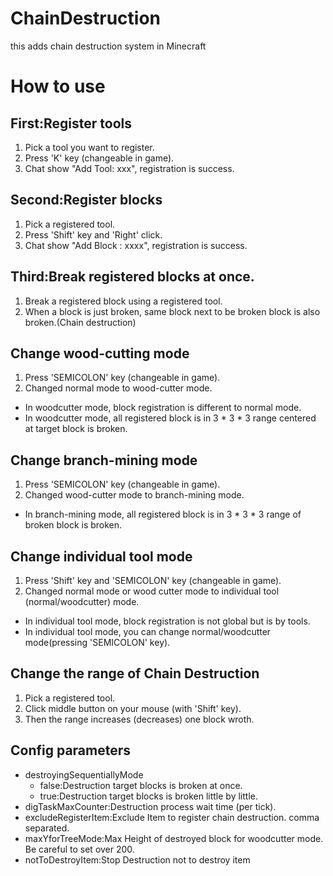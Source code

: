 ChainDestruction
================

this adds chain destruction system in Minecraft


# How to use

## First:Register tools
1. Pick a tool you want to register.
1. Press 'K' key (changeable in game).
1. Chat show "Add Tool: xxx", registration is success.

## Second:Register blocks
1. Pick a registered tool.
1. Press 'Shift' key and 'Right' click.
1. Chat show "Add Block : xxxx", registration is success.

## Third:Break registered blocks at once.
1. Break a registered block using a registered tool.
1. When a block is just broken, same block next to be broken block is also broken.(Chain destruction)

## Change wood-cutting mode
1. Press 'SEMICOLON' key (changeable in game).
1. Changed normal mode to wood-cutter mode.
- In woodcutter mode, block registration is different to normal mode.
- In woodcutter mode, all registered block is in 3 * 3 * 3 range centered at target block is broken.


## Change branch-mining mode
1. Press 'SEMICOLON' key (changeable in game).
1. Changed wood-cutter mode to branch-mining mode.
- In branch-mining mode, all registered block is in 3 * 3 * 3 range of broken block is broken.


## Change individual tool mode
1. Press 'Shift' key and 'SEMICOLON' key (changeable in game).
1. Changed normal mode or wood cutter mode to individual tool (normal/woodcutter) mode.
- In individual tool mode, block registration is not global but is by tools.
- In individual tool mode, you can change normal/woodcutter mode(pressing 'SEMICOLON' key).

## Change the range of Chain Destruction
1. Pick a registered tool.
1. Click middle button on your mouse (with 'Shift' key).
1. Then the range increases (decreases) one block wroth.


## Config parameters
- destroyingSequentiallyMode
  - false:Destruction target blocks is broken at once.
  - true:Destruction target blocks is broken little by little.
- digTaskMaxCounter:Destruction process wait time (per tick).
- excludeRegisterItem:Exclude Item to register chain destruction. comma separated.
- maxYforTreeMode:Max Height of destroyed block for woodcutter mode. Be careful to set over 200.
- notToDestroyItem:Stop Destruction not to destroy item